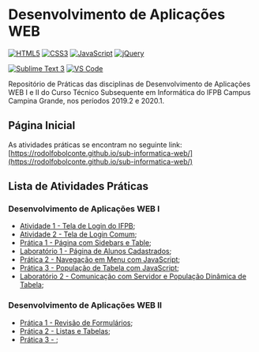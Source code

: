 # Desenvolvimento de Aplicações WEB

[![HTML5](https://img.shields.io/badge/HTML-5-F16528)](https://www.w3schools.com/html/html5_intro.asp) [![CSS3](https://img.shields.io/badge/CSS-3-0170BA)](https://www.w3schools.com/css/) [![JavaScript](https://img.shields.io/badge/JavaScript-2018-F7E018)](https://www.w3schools.com/css/) [![jQuery](https://img.shields.io/badge/jQuery-3.4.1-0769AD)](https://jquery.com/)

[![Sublime Text 3](https://img.shields.io/badge/Sublime%20Text%203-Build%203176-orange)](https://www.sublimetext.com/3) [![VS Code](https://img.shields.io/badge/Visual%20Studio%20Code-1.42.0-purple)](https://code.visualstudio.com/)

Repositório de Práticas das disciplinas de Desenvolvimento de Aplicações WEB I e II do Curso Técnico Subsequente em Informática do IFPB Campus Campina Grande, nos períodos 2019.2 e 2020.1.

## Página Inicial

As atividades práticas se encontram no seguinte link: [https://rodolfobolconte.github.io/sub-informatica-web/](https://rodolfobolconte.github.io/sub-informatica-web/)

## Lista de Atividades Práticas

### Desenvolvimento de Aplicações WEB I
* [Atividade 1 - Tela de Login do IFPB](https://rodolfobolconte.github.io/sub-informatica-web/web-I/atividade1/index.html);
* [Atividade 2 - Tela de Login Comum](https://rodolfobolconte.github.io/sub-informatica-web/web-I/atividade2/index.html);
* [Prática 1 - Página com Sidebars e Table](https://rodolfobolconte.github.io/sub-informatica-web/web-I/pratica1/index.html);
* [Laboratório 1 - Página de Alunos Cadastrados](https://rodolfobolconte.github.io/sub-informatica-web/web-I/laboratorio1/index.html);
* [Prática 2 - Navegação em Menu com JavaScript](https://rodolfobolconte.github.io/sub-informatica-web/web-I/pratica2/index.html);
* [Prática 3 - População de Tabela com JavaScript](https://rodolfobolconte.github.io/sub-informatica-web/web-I/pratica3/index.html);
* [Laboratório 2 - Comunicação com Servidor e População Dinâmica de Tabela](https://rodolfobolconte.github.io/sub-informatica-web/web-I/laboratorio2/index.html);

### Desenvolvimento de Aplicações WEB II
* [Prática 1 - Revisão de Formulários](https://rodolfobolconte.github.io/sub-informatica-web/web-II/pratica1/index.html);
* [Prática 2 - Listas e Tabelas](https://rodolfobolconte.github.io/sub-informatica-web/web-II/pratica2/index.html);
* [Prática 3 - ](https://rodolfobolconte.github.io/sub-informatica-web/web-II/pratica3/index.html);